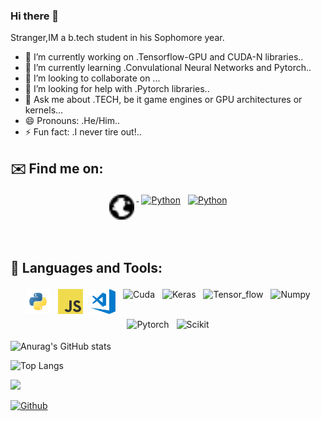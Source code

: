 ### Hi there 👋

Stranger,IM a b.tech student in his Sophomore year.

- 🔭 I’m currently working on .Tensorflow-GPU and CUDA-N libraries..
- 🌱 I’m currently learning .Convulational Neural Networks and Pytorch..
- 👯 I’m looking to collaborate on ...
- 🤔 I’m looking for help with .Pytorch libraries..
- 💬 Ask me about .TECH, be it game engines or GPU architectures or kernels...
- 😄 Pronouns: .He/Him..
- ⚡ Fun fact: .I never tire out!..

## ✉️ Find me on:


<p align="center">
 <a href="https://charalambosioannou.github.io/" target="_blank" rel="noopener noreferrer"> <img src="https://raw.githubusercontent.com/iconic/open-iconic/master/svg/globe.svg" alt="Python" height="40" style="vertical-align:top; margin:4px"> </a>
 <a href="https://www.linkedin.com/in/gyanateet-dutta-386215192/" target="_blank" rel="noopener noreferrer"> <img src="https://cdn.jsdelivr.net/npm/simple-icons@v3/icons/linkedin.svg" alt="Python" height="40" style="vertical-align:top; margin:4px"></a>
 <a href="mailto:gyanateet@gmail.com"> <img src="https://cdn.jsdelivr.net/npm/simple-icons@v3/icons/gmail.svg" alt="Python" height="40" style="vertical-align:top; margin:4px"></a>
</p>

<br />



## 🧰 Languages and Tools:
<p align="center">
<img src="https://raw.githubusercontent.com/github/explore/80688e429a7d4ef2fca1e82350fe8e3517d3494d/topics/python/python.png" alt="Python" height="40" style="vertical-align:top; margin:4px">
<img src="https://raw.githubusercontent.com/github/explore/80688e429a7d4ef2fca1e82350fe8e3517d3494d/topics/javascript/javascript.png" alt="Javascript" height="40" style="vertical-align:top; margin:4px">
<img src="https://raw.githubusercontent.com/github/explore/80688e429a7d4ef2fca1e82350fe8e3517d3494d/topics/visual-studio-code/visual-studio-code.png" alt="VS Code" height="40" style="vertical-align:top; margin:4px">
<img src="https://github.com/valohai/ml-logos/blob/master/cuda.svg" alt="Cuda" height="40" style="vertical-align:top; margin:4px">
<img src="https://github.com/valohai/ml-logos/blob/master/keras.svg" alt="Keras" height="40" style="vertical-align:top; margin:4px">
<img src="https://github.com/valohai/ml-logos/blob/master/tensorflow-tf.svg" alt="Tensor_flow" height="40" style="vertical-align:top; margin:4px">
<img src="https://github.com/valohai/ml-logos/blob/master/numpy-logo.svg" alt="Numpy" height="40" style="vertical-align:top; margin:4px">
<img src="https://github.com/valohai/ml-logos/blob/master/pytorch.svg" alt="Pytorch" height="40" style="vertical-align:top; margin:4px">
<img src="https://github.com/valohai/ml-logos/blob/master/scikit-learn.svg" alt="Scikit" height="40" style="vertical-align:top; margin:4px">



</p>

![Anurag's GitHub stats](https://github-readme-stats.vercel.app/api?username=Ryukijano&show_icons=true&theme=synthwave) 

![Top Langs](https://github-readme-stats.vercel.app/api/top-langs/?username=CharalambosIoannou&theme=tokyonight)

![](https://visitor-badge.laobi.icu/badge?page_id=Ryukijano.CharalambosIoannou)

[![Github](https://img.shields.io/github/followers/Ryukijano?label=Follow&style=social)](https://github.com/Ryukijano)

